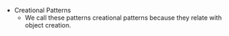 - Creational Patterns 
  - We call these patterns creational patterns because they relate with object creation. 
